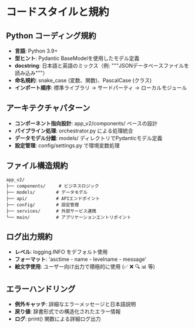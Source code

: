 # コードスタイルと規約

## Python コーディング規約
- **言語**: Python 3.9+
- **型ヒント**: Pydantic BaseModelを使用したモデル定義
- **docstring**: 日本語と英語のミックス（例: """JSONデータベースファイルを読み込み"""）
- **命名規約**: snake_case (変数、関数)、PascalCase (クラス)
- **インポート順序**: 標準ライブラリ → サードパーティ → ローカルモジュール

## アーキテクチャパターン
- **コンポーネント指向設計**: app_v2/components/ ベースの設計
- **パイプライン処理**: orchestrator.py による処理統合
- **データモデル分離**: models/ ディレクトリでPydanticモデル定義
- **設定管理**: config/settings.py で環境変数処理

## ファイル構造規約
```
app_v2/
├── components/     # ビジネスロジック
├── models/        # データモデル
├── api/           # APIエンドポイント
├── config/        # 設定管理
├── services/      # 外部サービス連携
└── main/          # アプリケーションエントリポイント
```

## ログ出力規約
- **レベル**: logging.INFO をデフォルト使用
- **フォーマット**: 'asctime - name - levelname - message'
- **絵文字使用**: ユーザー向け出力で積極的に使用 (✅ ❌ 🔍 📊 等)

## エラーハンドリング
- **例外キャッチ**: 詳細なエラーメッセージと日本語説明
- **戻り値**: 辞書形式での構造化されたエラー情報
- **ログ**: print() 関数による詳細ログ出力